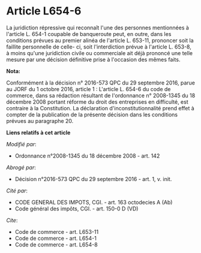 # Article L654-6

La juridiction répressive qui reconnaît l'une des personnes mentionnées à l'article L. 654-1 coupable de banqueroute peut, en
outre, dans les conditions prévues au premier alinéa de l'article L. 653-11, prononcer soit la faillite personnelle de celle-
ci, soit l'interdiction prévue à l'article L. 653-8, à moins qu'une juridiction civile ou commerciale ait déjà prononcé une
telle mesure par une décision définitive prise à l'occasion des mêmes faits.

**Nota:**

Conformément à  la décision n° 2016-573 QPC du 29 septembre 2016, parue au JORF du 1 octobre 2016, article 1 : L'article L.
654-6 du code de commerce, dans sa rédaction résultant de l'ordonnance n° 2008-1345 du 18 décembre 2008 portant réforme du
droit des entreprises en difficulté, est contraire à la Constitution. La déclaration d'inconstitutionnalité prend effet à
compter de la publication de la présente décision dans les conditions prévues au paragraphe 20.

**Liens relatifs à cet article**

_Modifié par_:

  - Ordonnance n°2008-1345 du 18 décembre 2008 - art. 142

_Abrogé par_:

  - Décision n°2016-573 QPC du 29 septembre 2016 - art. 1, v. init.

_Cité par_:

  - CODE GENERAL DES IMPOTS, CGI. - art. 163 octodecies A (Ab)
  - Code général des impôts, CGI. - art. 150-0 D (VD)

_Cite_:

  - Code de commerce - art. L653-11
  - Code de commerce - art. L654-1
  - Code de commerce - art. L654-8

